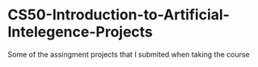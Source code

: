 # CS50-Introduction-to-Artificial-Intelegence-Projects
Some of the assingment projects that I submited when taking the course 
